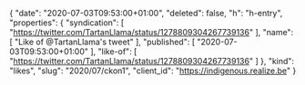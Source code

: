 {
  "date": "2020-07-03T09:53:00+01:00",
  "deleted": false,
  "h": "h-entry",
  "properties": {
    "syndication": [
      "https://twitter.com/TartanLlama/status/1278809304267739136"
    ],
    "name": [
      "Like of @TartanLlama's tweet"
    ],
    "published": [
      "2020-07-03T09:53:00+01:00"
    ],
    "like-of": [
      "https://twitter.com/TartanLlama/status/1278809304267739136"
    ]
  },
  "kind": "likes",
  "slug": "2020/07/ckon1",
  "client_id": "https://indigenous.realize.be"
}

